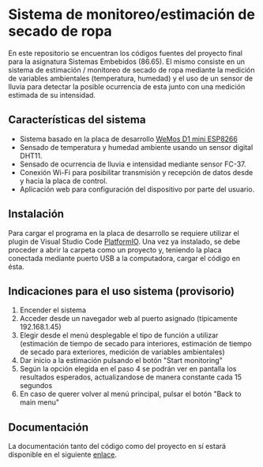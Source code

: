 # Sistema de monitoreo/estimación de secado de ropa
En este repositorio se encuentran los códigos fuentes del proyecto final para la asignatura Sistemas Embebidos (86.65). El mismo consiste en un sistema de estimación / monitoreo de secado de ropa mediante la medición de variables ambientales (temperatura, humedad) y el uso de un sensor de lluvia para detectar la posible ocurrencia de esta junto con una medición estimada de su intensidad.



## Características del sistema
- Sistema basado en la placa de desarrollo [WeMos D1 mini ESP8266](https://www.wemos.cc/en/latest/d1/d1_mini.html)
- Sensado de temperatura y humedad ambiente usando un sensor digital DHT11.
- Sensado de ocurrencia de lluvia e intensidad mediante sensor FC-37.
- Conexión Wi-Fi para posibilitar transmisión y recepción de datos desde y hacia la placa de control.
- Aplicación web para configuración del dispositivo por parte del usuario.



## Instalación
Para cargar el programa en la placa de desarrollo se requiere utilizar el plugin de Visual Studio Code [PlatformIO](https://platformio.org/). Una vez ya instalado, se debe proceder a abrir la carpeta como un proyecto y, teniendo la placa conectada mediante puerto USB a la computadora, cargar el código en ésta.



## Indicaciones para el uso sistema (provisorio)
1. Encender el sistema
2. Acceder desde un navegador web al puerto asignado (típicamente 192.168.1.45)
3. Elegir desde el menú desplegable el tipo de función a utilizar (estimación de tiempo de secado para interiores, estimación de tiempo de secado para exteriores, medición de variables ambientales)
4. Dar inicio a la estimación pulsando el botón "Start monitoring"
5. Según la opción elegida en el paso 4 se podrán ver en pantalla los resultados esperados, actualizandose de manera constante cada 15 segundos
6. En caso de querer volver al menú principal, pulsar el botón "Back to main menu"



## Documentación
La documentación tanto del código como del proyecto en sí estará disponible en el siguiente [enlace](https://github.com/mreigada/Clothes_drying_monitoring_system).
